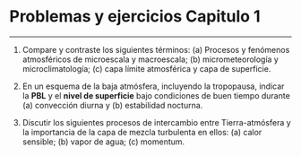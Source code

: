 # Problemas y ejercicios Capitulo 1
---
 1. Compare y contraste los siguientes términos:
	(a) Procesos y fenómenos atmosféricos de microescala y macroescala; (b) micrometeorología y microclimatología; (c) capa límite 
	atmosférica y capa de superficie.


 2. En un esquema de la baja atmósfera, incluyendo la tropopausa, indicar la **PBL** y el **nivel de superficie** bajo condiciones de buen tiempo durante (a) convección diurna y (b) estabilidad nocturna.


 3. Discutir los siguientes procesos de intercambio entre Tierra-atmósfera y la importancia de la capa de mezcla turbulenta en ellos:
	(a) calor sensible;
	(b) vapor de agua;
	(c) momentum.


